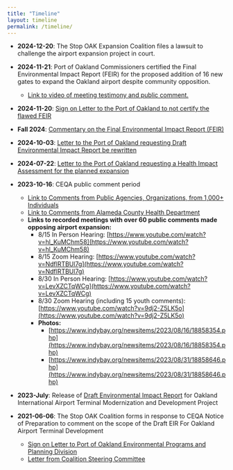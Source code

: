 ```yaml
---
title: "Timeline"
layout: timeline
permalink: /timeline/
---
```


- **2024-12-20**: The Stop OAK Expansion Coalition files a lawsuit to challenge the airport expansion project in court.

- **2024-11-21**: Port of Oakland Commissioners certified the Final Environmental Impact Report (FEIR) for the proposed addition of 16 new gates to expand the Oakland airport despite community opposition.  
  - [Link to video of meeting testimony and public comment.](https://portofoakland.granicus.com/MediaPlayer.php?view_id=2&clip_id=372)

- **2024-11-20**: [Sign on Letter to the Port of Oakland to not certify the flawed FEIR](https://www.stopoakexpansion.org/s/Organization-Letter-re-FEIR-certification-vote_241120.pdf)

- **Fall 2024**: [Commentary on the Final Environmental Impact Report (FEIR)](https://www.stopoakexpansion.org/s/FEIR-OAK-Summary-and-Commentary.pdf)

- **2024-10-03**: [Letter to the Port of Oakland requesting Draft Environmental Impact Report be rewritten](https://www.stopoakexpansion.org/s/Stop-OAK-Exp-REIR-Comment-Letter-2024.pdf)

- **2024-07-22**: [Letter to the Port of Oakland requesting a Health Impact Assessment for the planned expansion](https://www.stopoakexpansion.org/s/Stop-OAK-Ltr-to-Port-re-HIA-July-2024docx.pdf)

- **2023-10-16**: CEQA public comment period  
  - [Link to Comments from Public Agencies, Organizations, from 1,000+ Individuals](https://www.iflyoak.com/wp-content/uploads/2024/10/Appendix-P_DEIR-Comments-and-Responses.pdf)  
  - [Link to Comments from Alameda County Health Department](https://www.stopoakexpansion.org/s/231016_Alameda-County-Public-Health-Department_-Kimi-Watkins-Tartt-and-Nicholas-Moss.pdf)  
  - **Links to recorded meetings with over 60 public comments made opposing airport expansion:**  
    - 8/15 In Person Hearing: [https://www.youtube.com/watch?v=hl_KuMChm58](https://www.youtube.com/watch?v=hl_KuMChm58)  
    - 8/15 Zoom Hearing: [https://www.youtube.com/watch?v=NdflRTBUl7g](https://www.youtube.com/watch?v=NdflRTBUl7g)  
    - 8/30 In Person Hearing: [https://www.youtube.com/watch?v=LevXZCTqWCg](https://www.youtube.com/watch?v=LevXZCTqWCg)  
    - 8/30 Zoom Hearing (including 15 youth comments): [https://www.youtube.com/watch?v=9dj2-Z5LK5o](https://www.youtube.com/watch?v=9dj2-Z5LK5o)  
    - **Photos:**  
      - [https://www.indybay.org/newsitems/2023/08/16/18858354.php](https://www.indybay.org/newsitems/2023/08/16/18858354.php)  
      - [https://www.indybay.org/newsitems/2023/08/31/18858646.php](https://www.indybay.org/newsitems/2023/08/31/18858646.php)

- **2023-July**: Release of [Draft Environmental Impact Report](https://www.oaklandairport.com/wp-content/uploads/230717_Public-Draft-EIR_Web_v1.0.pdf) for Oakland International Airport Terminal Modernization and Development Project

- **2021-06-06**: The Stop OAK Coalition forms in response to CEQA Notice of Preparation to comment on the scope of the Draft EIR For Oakland Airport Terminal Development  
  - [Sign on Letter to Port of Oakland Environmental Programs and Planning Division](https://www.stopoakexpansion.org/s/20210607-OAK-Airport-Expansion-DEIR-Scoping-Letter_org-sign-on.pdf)  
  - [Letter from Coalition Steering Committee](https://www.stopoakexpansion.org/s/20210607-Letter-to-Port-of-Oakland-re_-Airport-Expansion_steering-committee.pdf)
